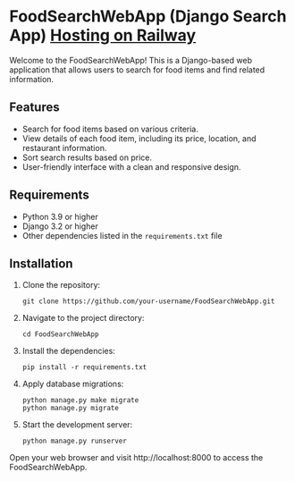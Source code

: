 # FoodSearchWebApp (Django Search App) [Hosting on Railway](https://foodsearchwebapp-production.up.railway.app/)

Welcome to the FoodSearchWebApp! This is a Django-based web application that allows users to search for food items and find related information.

## Features

- Search for food items based on various criteria.
- View details of each food item, including its price, location, and restaurant information.
- Sort search results based on price.
- User-friendly interface with a clean and responsive design.

## Requirements

- Python 3.9 or higher
- Django 3.2 or higher
- Other dependencies listed in the `requirements.txt` file

## Installation

1. Clone the repository:

   ```shell
   git clone https://github.com/your-username/FoodSearchWebApp.git

2. Navigate to the project directory:

   ```shell
   cd FoodSearchWebApp

3. Install the dependencies:

   ```shell
   pip install -r requirements.txt

4. Apply database migrations:

   ```shell
   python manage.py make migrate
   python manage.py migrate

5. Start the development server:

   ```shell
   python manage.py runserver

Open your web browser and visit http://localhost:8000 to access the FoodSearchWebApp.
